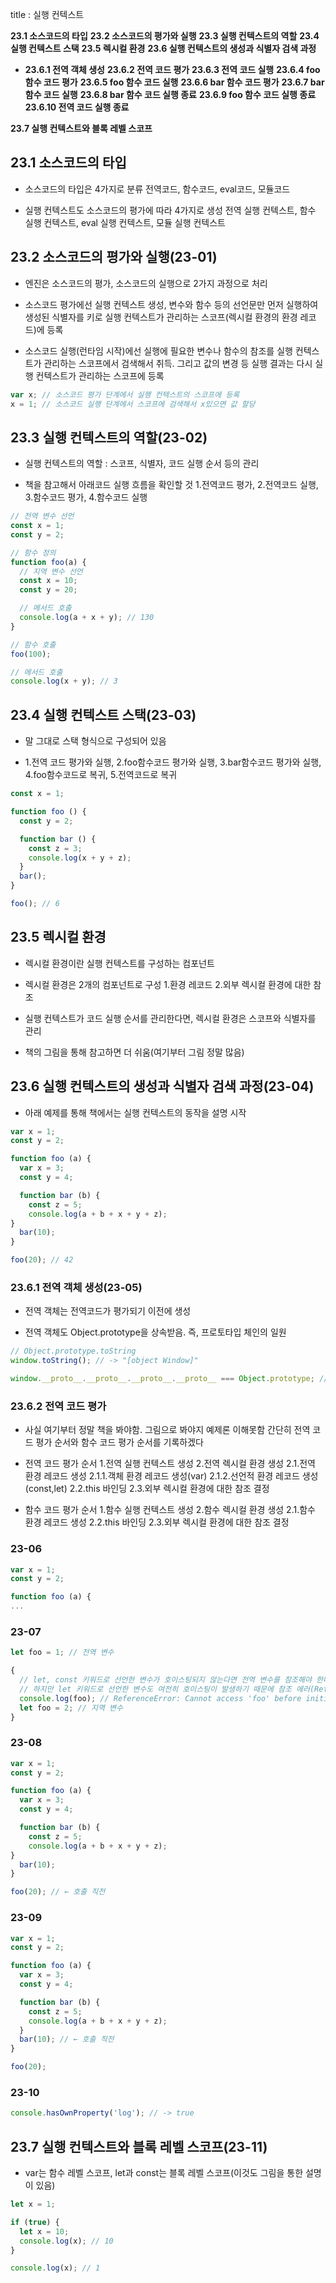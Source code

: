 title : 실행 컨텍스트



**23.1 소스코드의 타입**
**23.2 소스코드의 평가와 실행**
**23.3 실행 컨텍스트의 역할**
**23.4 실행 컨텍스트 스택**
**23.5 렉시컬 환경**
**23.6 실행 컨텍스트의 생성과 식별자 검색 과정**

* **23.6.1 전역 객체 생성**
  **23.6.2 전역 코드 평가**
  **23.6.3 전역 코드 실행**
  **23.6.4 foo 함수 코드 평가**
  **23.6.5 foo 함수 코드 실행**
  **23.6.6 bar 함수 코드 평가**
  **23.6.7 bar 함수 코드 실행**
  **23.6.8 bar 함수 코드 실행 종료**
  **23.6.9 foo 함수 코드 실행 종료**
  **23.6.10 전역 코드 실행 종료**

**23.7 실행 컨텍스트와 블록 레벨 스코프**




## 23.1 소스코드의 타입

* 소스코드의 타입은 4가지로 분류
  전역코드, 함수코드, eval코드, 모듈코드

* 실행 컨텍스트도 소스코드의 평가에 따라 4가지로 생성
  전역 실행 컨텍스트, 함수 실행 컨텍스트, eval 실행 컨텍스트, 모듈 실행 컨텍스트

## 23.2 소스코드의 평가와 실행(23-01)

* 엔진은 소스코드의 평가, 소스코드의 실행으로 2가지 과정으로 처리

* 소스코드 평가에선 실행 컨텍스트 생성, 변수와 함수 등의 선언문만 먼저 실행하여 생성된 식별자를 키로 실행 컨텍스트가 관리하는 스코프(렉시컬 환경의 환경 레코드)에 등록

* 소스코드 실행(런타임 시작)에선 실행에 필요한 변수나 함수의 참조를 실행 컨텍스트가 관리하는 스코프에서 검색해서 취득. 그리고 값의 변경 등 실행 결과는 다시 실행 컨텍스트가 관리하는 스코프에 등록

```javascript
var x; // 소스코드 평가 단계에서 실행 컨텍스트의 스코프에 등록
x = 1; // 소스코드 실행 단계에서 스코프에 검색해서 x있으면 값 할당
```

## 23.3 실행 컨텍스트의 역할(23-02)

* 실행 컨텍스트의 역할 : 스코프, 식별자, 코드 실행 순서 등의 관리

* 책을 참고해서 아래코드 실행 흐름을 확인할 것
  1.전역코드 평가, 2.전역코드 실행, 3.함수코드 평가, 4.함수코드 실행

```javascript
// 전역 변수 선언
const x = 1;
const y = 2;

// 함수 정의
function foo(a) {
  // 지역 변수 선언
  const x = 10;
  const y = 20;

  // 메서드 호출
  console.log(a + x + y); // 130
}

// 함수 호출
foo(100);

// 메서드 호출
console.log(x + y); // 3
```

## 23.4 실행 컨텍스트 스택(23-03)

* 말 그대로 스택 형식으로 구성되어 있음

* 1.전역 코드 평가와 실행, 2.foo함수코드 평가와 실행, 3.bar함수코드 평가와 실행, 4.foo함수코드로 복귀, 5.전역코드로 복귀

```javascript
const x = 1;

function foo () {
  const y = 2;

  function bar () {
    const z = 3;
    console.log(x + y + z);
  }
  bar();
}

foo(); // 6
```

## 23.5 렉시컬 환경

* 렉시컬 환경이란 실행 컨텍스트를 구성하는 컴포넌트

* 렉시컬 환경은 2개의 컴포넌트로 구성
  1.환경 레코드
  2.외부 렉시컬 환경에 대한 참조

* 실행 컨텍스트가 코드 실행 순서를 관리한다면, 렉시컬 환경은 스코프와 식별자를 관리

* 책의 그림을 통해 참고하면 더 쉬움(여기부터 그림 정말 많음)

## 23.6 실행 컨텍스트의 생성과 식별자 검색 과정(23-04)

* 아래 예제를 통해 책에서는 실행 컨텍스트의 동작을 설명 시작

```javascript
var x = 1;
const y = 2;

function foo (a) {
  var x = 3;
  const y = 4;

  function bar (b) {
    const z = 5;
    console.log(a + b + x + y + z);
}
  bar(10);
}

foo(20); // 42
```

### 23.6.1 전역 객체 생성(23-05)

* 전역 객체는 전역코드가 평가되기 이전에 생성

* 전역 객체도 Object.prototype을 상속받음. 즉, 프로토타입 체인의 일원

```javascript
// Object.prototype.toString
window.toString(); // -> "[object Window]"

window.__proto__.__proto__.__proto__.__proto__ === Object.prototype; // -> true
```

### 23.6.2 전역 코드 평가

* 사실 여기부터 정말 책을 봐야함. 그림으로 봐야지 예제론 이해못함
  간단히 전역 코드 평가 순서와 함수 코드 평가 순서를 기록하겠다

* 전역 코드 평가 순서
  1.전역 실행 컨텍스트 생성
  2.전역 렉시컬 환경 생성
    2.1.전역 환경 레코드 생성
      2.1.1.객체 환경 레코드 생성(var)
      2.1.2.선언적 환경 레코드 생성(const,let)
    2.2.this 바인딩
    2.3.외부 렉시컬 환경에 대한 참조 결정

* 함수 코드 평가 순서
  1.함수 실행 컨텍스트 생성
  2.함수 렉시컬 환경 생성
    2.1.함수 환경 레코드 생성
    2.2.this 바인딩
    2.3.외부 렉시컬 환경에 대한 참조 결정

### 23-06

```javascript
var x = 1;
const y = 2;

function foo (a) {
...
```

### 23-07

```javascript
let foo = 1; // 전역 변수

{
  // let, const 키워드로 선언한 변수가 호이스팅되지 않는다면 전역 변수를 참조해야 한다.
  // 하지만 let 키워드로 선언한 변수도 여전히 호이스팅이 발생하기 때문에 참조 에러(ReferenceError)가 발생한다.
  console.log(foo); // ReferenceError: Cannot access 'foo' before initialization
  let foo = 2; // 지역 변수
}
```

### 23-08

```javascript
var x = 1;
const y = 2;

function foo (a) {
  var x = 3;
  const y = 4;

  function bar (b) {
    const z = 5;
    console.log(a + b + x + y + z);
}
  bar(10);
}

foo(20); // ← 호출 직전
```

### 23-09

```javascript
var x = 1;
const y = 2;

function foo (a) {
  var x = 3;
  const y = 4;

  function bar (b) {
    const z = 5;
    console.log(a + b + x + y + z);
  }
  bar(10); // ← 호출 직전
}

foo(20);
```

### 23-10

```javascript
console.hasOwnProperty('log'); // -> true
```

## 23.7 실행 컨텍스트와 블록 레벨 스코프(23-11)

* var는 함수 레벨 스코프, let과 const는 블록 레벨 스코프(이것도 그림을 통한 설명이 있음)

```javascript
let x = 1;

if (true) {
  let x = 10;
  console.log(x); // 10
}

console.log(x); // 1
```
